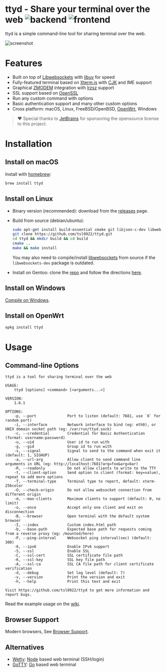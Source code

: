 # ttyd - Share your terminal over the web ![backend](https://github.com/tsl0922/ttyd/workflows/backend/badge.svg) ![frontend](https://github.com/tsl0922/ttyd/workflows/frontend/badge.svg)

ttyd is a simple command-line tool for sharing terminal over the web.

![screenshot](https://github.com/tsl0922/ttyd/raw/master/screenshot.gif)

# Features

- Built on top of [Libwebsockets](https://libwebsockets.org) with [libuv](https://libuv.org) for speed
- Fully-featured terminal based on [Xterm.js](https://xtermjs.org) with [CJK](https://en.wikipedia.org/wiki/CJK_characters) and IME support
- Graphical [ZMODEM](https://en.wikipedia.org/wiki/ZMODEM) integration with [lrzsz](https://ohse.de/uwe/software/lrzsz.html) support
- SSL support based on [OpenSSL](https://www.openssl.org)
- Run any custom command with options
- Basic authentication support and many other custom options
- Cross platform: macOS, Linux, FreeBSD/OpenBSD, [OpenWrt](https://openwrt.org), Windows

> ❤ Special thanks to [JetBrains](https://www.jetbrains.com/?from=ttyd) for sponsoring the opensource license to this project.

# Installation

## Install on macOS

Install with [homebrew](http://brew.sh):

```bash
brew install ttyd
```

## Install on Linux

- Binary version (recommended): download from the [releases](https://github.com/tsl0922/ttyd/releases) page.
- Build from source (debian/ubuntu):

    ```bash
    sudo apt-get install build-essential cmake git libjson-c-dev libwebsockets-dev
    git clone https://github.com/tsl0922/ttyd.git
    cd ttyd && mkdir build && cd build
    cmake ..
    make && make install
    ```

    You may also need to compile/install [libwebsockets](https://libwebsockets.org) from source if the `libwebsockets-dev` package is outdated.

- Install on Gentoo: clone the [repo](https://bitbucket.org/mgpagano/ttyd/src/master) and follow the directions [here](https://wiki.gentoo.org/wiki/Custom_repository#Creating_a_local_repository).

## Install on Windows

[Compile on Windows](https://github.com/tsl0922/ttyd/wiki/Compile-on-Windows).

## Install on OpenWrt

```bash
opkg install ttyd
```

# Usage

## Command-line Options

```
ttyd is a tool for sharing terminal over the web

USAGE:
    ttyd [options] <command> [<arguments...>]

VERSION:
    1.6.1

OPTIONS:
    -p, --port              Port to listen (default: 7681, use `0` for random port)
    -i, --interface         Network interface to bind (eg: eth0), or UNIX domain socket path (eg: /var/run/ttyd.sock)
    -c, --credential        Credential for Basic Authentication (format: username:password)
    -u, --uid               User id to run with
    -g, --gid               Group id to run with
    -s, --signal            Signal to send to the command when exit it (default: 1, SIGHUP)
    -a, --url-arg           Allow client to send command line arguments in URL (eg: http://localhost:7681?arg=foo&arg=bar)
    -R, --readonly          Do not allow clients to write to the TTY
    -t, --client-option     Send option to client (format: key=value), repeat to add more options
    -T, --terminal-type     Terminal type to report, default: xterm-256color
    -O, --check-origin      Do not allow websocket connection from different origin
    -m, --max-clients       Maximum clients to support (default: 0, no limit)
    -o, --once              Accept only one client and exit on disconnection
    -B, --browser           Open terminal with the default system browser
    -I, --index             Custom index.html path
    -b, --base-path         Expected base path for requests coming from a reverse proxy (eg: /mounted/here)
    -P, --ping-interval     Websocket ping interval(sec) (default: 300)
    -6, --ipv6              Enable IPv6 support
    -S, --ssl               Enable SSL
    -C, --ssl-cert          SSL certificate file path
    -K, --ssl-key           SSL key file path
    -A, --ssl-ca            SSL CA file path for client certificate verification
    -d, --debug             Set log level (default: 7)
    -v, --version           Print the version and exit
    -h, --help              Print this text and exit

Visit https://github.com/tsl0922/ttyd to get more information and report bugs.
```

Read the example usage on the [wiki](https://github.com/tsl0922/ttyd/wiki/Example-Usage).

## Browser Support

Modern browsers, See [Browser Support](https://github.com/xtermjs/xterm.js#browser-support).

## Alternatives

* [Wetty](https://github.com/krishnasrinivas/wetty): [Node](https://nodejs.org) based web terminal (SSH/login)
* [GoTTY](https://github.com/yudai/gotty): [Go](https://golang.org) based web terminal
